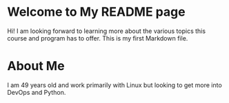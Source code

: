 # Welcome to My README page

Hi!  I am looking forward to learning more about the various topics this course and program has to offer. This is my first Markdown file.  

# About Me
I am 49 years old and work primarily with Linux but looking to get more into DevOps and Python. 
